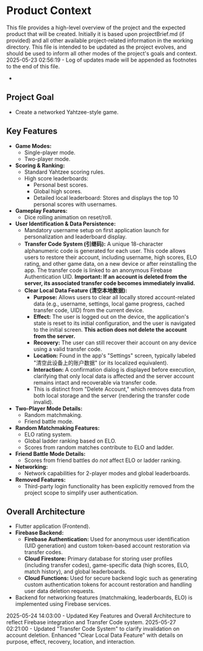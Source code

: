 # Product Context

This file provides a high-level overview of the project and the expected product that will be created. Initially it is based upon projectBrief.md (if provided) and all other available project-related information in the working directory. This file is intended to be updated as the project evolves, and should be used to inform all other modes of the project's goals and context.
2025-05-23 02:56:19 - Log of updates made will be appended as footnotes to the end of this file.

*

## Project Goal

* Create a networked Yahtzee-style game.

## Key Features

*   **Game Modes:**
    *   Single-player mode.
    *   Two-player mode.
*   **Scoring & Ranking:**
    *   Standard Yahtzee scoring rules.
    *   High score leaderboards:
        *   Personal best scores.
        *   Global high scores.
        *   Detailed local leaderboard: Stores and displays the top 10 personal scores with usernames.
*   **Gameplay Features:**
    *   Dice rolling animation on reset/roll.
*   **User Identification & Data Persistence:**
    *   Mandatory username setup on first application launch for personalization and leaderboard display.
    *   **Transfer Code System (引继码):** A unique 18-character alphanumeric code is generated for each user. This code allows users to restore their account, including username, high scores, ELO rating, and other game data, on a new device or after reinstalling the app. The transfer code is linked to an anonymous Firebase Authentication UID. **Important: If an account is deleted from the server, its associated transfer code becomes immediately invalid.**
    *   **Clear Local Data Feature (清空本地数据):**
        *   **Purpose:** Allows users to clear all locally stored account-related data (e.g., username, settings, local game progress, cached transfer code, UID) from the current device.
        *   **Effect:** The user is logged out on the device, the application's state is reset to its initial configuration, and the user is navigated to the initial screen. **This action does not delete the account from the server.**
        *   **Recovery:** The user can still recover their account on any device using a valid transfer code.
        *   **Location:** Found in the app's "Settings" screen, typically labeled "清空此设备上的账户数据" (or its localized equivalent).
        *   **Interaction:** A confirmation dialog is displayed before execution, clarifying that only local data is affected and the server account remains intact and recoverable via transfer code.
        *   This is distinct from "Delete Account," which removes data from both local storage and the server (rendering the transfer code invalid).
*   **Two-Player Mode Details:**
    *   Random matchmaking.
    *   Friend battle mode.
*   **Random Matchmaking Features:**
    *   ELO rating system.
    *   Global ladder ranking based on ELO.
    *   Scores from random matches contribute to ELO and ladder.
*   **Friend Battle Mode Details:**
    *   Scores from friend battles do *not* affect ELO or ladder ranking.
*   **Networking:**
    *   Network capabilities for 2-player modes and global leaderboards.
*   **Removed Features:**
    *   Third-party login functionality has been explicitly removed from the project scope to simplify user authentication.

## Overall Architecture

* Flutter application (Frontend).
* **Firebase Backend:**
    *   **Firebase Authentication:** Used for anonymous user identification (UID generation) and custom token-based account restoration via transfer codes.
    *   **Cloud Firestore:** Primary database for storing user profiles (including transfer codes), game-specific data (high scores, ELO, match history), and global leaderboards.
    *   **Cloud Functions:** Used for secure backend logic such as generating custom authentication tokens for account restoration and handling user data deletion requests.
* Backend for networking features (matchmaking, leaderboards, ELO) is implemented using Firebase services.

2025-05-24 14:03:00 - Updated Key Features and Overall Architecture to reflect Firebase integration and Transfer Code system.
2025-05-27 02:21:00 - Updated "Transfer Code System" to clarify invalidation on account deletion. Enhanced "Clear Local Data Feature" with details on purpose, effect, recovery, location, and interaction.